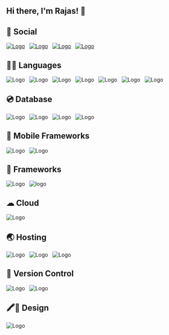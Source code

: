 ## Hi there, I'm Rajas! 👋



## 🧑 Social

[![Logo](https://img.shields.io/badge/LinkedIn-0077B5?style=for-the-badge&logo=linkedin&logoColor=white)](https://www.linkedin.com/in/vishwajeet-waychal-69240a16a/) &nbsp; [![Logo](https://img.shields.io/badge/GitHub-100000?style=for-the-badge&logo=github&logoColor=white)](https://github.com/vishwajeet-waychal/) &nbsp; [![Logo](https://img.shields.io/badge/Gmail-D14836?style=for-the-badge&logo=gmail&logoColor=white)]((mailto:vishwajeet.w562@gmail.com)) &nbsp; [![Logo](https://img.shields.io/badge/Twitter-1DA1F2?style=for-the-badge&logo=twitter&logoColor=white)]((https://mobile.twitter.com/vishwajeet_22_/))



## 👩‍💻 Languages

![Logo](https://img.shields.io/badge/C-00599C?style=for-the-badge&logo=c&logoColor=white) &nbsp; ![Logo](https://img.shields.io/badge/C%2B%2B-00599C?style=for-the-badge&logo=c%2B%2B&logoColor=white) &nbsp; ![Logo](https://img.shields.io/badge/Java-ED8B00?style=for-the-badge&logo=java&logoColor=white) &nbsp; ![Logo](https://img.shields.io/badge/Dart-0175C2?style=for-the-badge&logo=dart&logoColor=white) &nbsp; ![Logo](https://img.shields.io/badge/HTML5-E34F26?style=for-the-badge&logo=html5&logoColor=white) &nbsp; ![Logo](https://img.shields.io/badge/CSS-239120?&style=for-the-badge&logo=css3&logoColor=white) &nbsp; ![Logo](https://img.shields.io/badge/JavaScript-F7DF1E?style=for-the-badge&logo=javascript&logoColor=black)



## 💿 Database

![Logo](https://img.shields.io/badge/MySQL-00000F?style=for-the-badge&logo=mysql&logoColor=white) &nbsp; ![Logo](https://img.shields.io/badge/MongoDB-4EA94B?style=for-the-badge&logo=mongodb&logoColor=white) &nbsp; ![Logo](https://img.shields.io/badge/SQLite-07405E?style=for-the-badge&logo=sqlite&logoColor=white) &nbsp; ![Logo](https://img.shields.io/badge/Supabase-3ECF8E?style=for-the-badge&logo=supabase&logoColor=white)




## 📱 Mobile Frameworks

![Logo](https://img.shields.io/badge/Flutter-02569B?style=for-the-badge&logo=flutter&logoColor=white) &nbsp; ![Logo](https://img.shields.io/badge/Cordova-35434F?style=for-the-badge&logo=apache-cordova&logoColor=E8E8E8)




## 🚀 Frameworks

![Logo](https://img.shields.io/badge/spring-%236DB33F.svg?style=for-the-badge&logo=spring&logoColor=white) &nbsp; ![logo](https://img.shields.io/badge/Node.js-43853D?style=for-the-badge&logo=node-dot-js&logoColor=white)




## ☁ Cloud

![Logo](https://img.shields.io/badge/Google_Cloud-4285F4?style=for-the-badge&logo=google-cloud&logoColor=white)




## 🌏 Hosting

![Logo](https://img.shields.io/badge/firebase-%23039BE5.svg?style=for-the-badge&logo=firebase) &nbsp; ![Logo](https://img.shields.io/badge/GoogleCloud-%234285F4.svg?style=for-the-badge&logo=google-cloud&logoColor=white) &nbsp; ![Logo](https://img.shields.io/badge/heroku-%23430098.svg?style=for-the-badge&logo=heroku&logoColor=white)




## 🔱 Version Control

![Logo](https://img.shields.io/badge/git-%23F05033.svg?style=for-the-badge&logo=git&logoColor=white) &nbsp; ![Logo](https://img.shields.io/badge/github-%23121011.svg?style=for-the-badge&logo=github&logoColor=white)



## 🖍📐 Design

![Logo](https://img.shields.io/badge/Figma-F24E1E?style=for-the-badge&logo=figma&logoColor=white)
